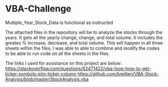 # VBA-Challenge

Multiple_Year_Stock_Data is functional as instructed 

The attached files in the repository will be to analyze the stocks through the years. It gets all the yearly change, change, and total volume. It includes the greates % increase, decrease, and total volume. This will happen in all three sheets within the files. I was able to able to combine and modify the codes to be able to run code on all the sheets in the files.

The links I used for assistance on this project are below:
  https://stackoverflow.com/questions/62471422/vba-loop-how-to-get-ticker-symbols-into-ticker-column
  https://github.com/kreitlerj/VBA-Stock-Analysis/blob/master/StockAnalysis.vba
